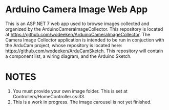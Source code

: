 # Arduino Camera Image Web App
This is an ASP.NET 7 web app used to browse images collected and organized by the ArduinoCameraImageCollector. This repository is located at https://github.com/wodeeken/ArduinoCameraImageCollector. The Camera Image Collector application is intended to be run in conjuction with the ArduCam project, whose repository is located here: https://github.com/wodeeken/ArduCamSketch. This repository will contain a component list, a wiring diagram, and the Arduino Sketch.

# NOTES
1. You must provide your own image folder. This is set at Controllers/HomeController.cs:33.
2. This is a work in progress. The image carousel is not yet finished.
